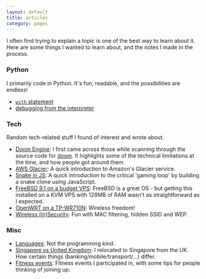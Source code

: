 ```yaml
---
layout: default
title: articles
category: pages
---
```


I often find trying to explain a topic is one of the best way to learn about it. Here are some things I wanted to learn about, and the notes I made in the process.

### Python ###

I primarily code in Python. It's fun, readable, and the possibilities are endless!

*   [`with` statement](code_python-with.html)
*   [debugging from the interpreter](code_python-debug.html)

### Tech ###

Random tech-related stuff I found of interest and wrote about.

*   [Doom Engine](code_doom-engine.html):
    I first came across those while scanning through the source code for [doom](http://www.github.com/id). It highlights some of the technical limitations at the time, and how people got around them.
*   [AWS Glacier](proj_aws-glacier.html):
    A quick introduction to Amazon's Glacier service.
*   [Snake in JS](gaming_snake.html):
    A quick introduction to the critical 'gaming loop' by building a snake clone using JavaScript.
*   [FreeBSD 9.1 on a budget VPS](misc_freebsd-vm128.html):
    FreeBSD is a great OS - but getting this installed on a KVM VPS with 128MB of RAM wasn't as straightforward as I expected.
*   [OpenWRT on a TP-WR710N](misc_openwrt-wr710n.html):
    Wireless freedom!
*   [Wireless (in)Security](misc_wireless_insecurity.html):
    Fun with MAC filtering, hidden SSID and WEP.

### Misc ###

*   [Languages](lang_all.html):
    Not the programming kind.
*   [Singapore vs United Kingdom](misc_sg_vs_uk.html):
    I relocated to Singapore from the UK. How certain things (banking/mobile/transport/...) differ.
*   [Fitness events](misc_fitness-events.html):
    Fitness events I participated in, with some tips for people thinking of joining up.

<!-- this needs further editing
*   [FX Forward](finance_fx-forward.html):
    Because a colleague asked me and I couldn't give a satisfying answer. Though I'm not sure that one is satisfying either!
-->
